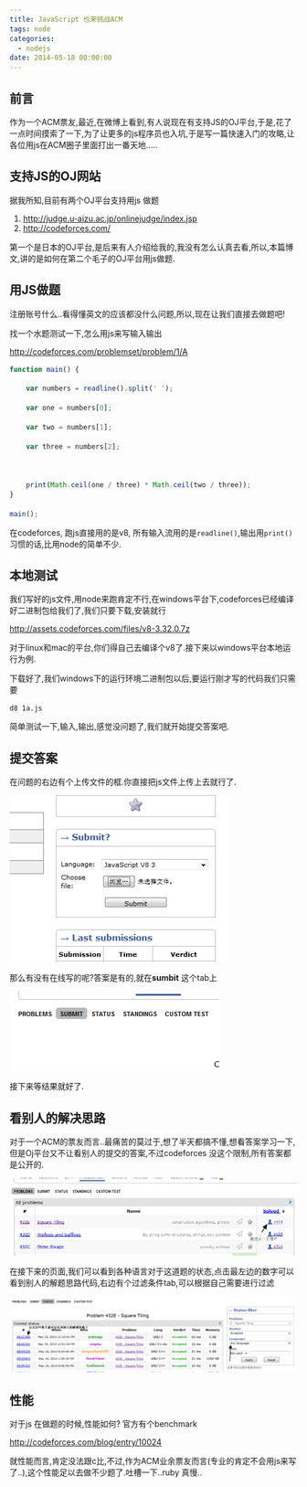 ```yaml
---
title: JavaScript 也来挑战ACM
tags: node
categories:
  - nodejs
date: 2014-05-18 00:00:00
---
```


## 前言

作为一个ACM票友,最近,在微博上看到,有人说现在有支持JS的OJ平台,于是,花了一点时间摸索了一下,为了让更多的js程序员也入坑,于是写一篇快速入门的攻略,让各位用js在ACM圈子里面打出一番天地.....


<!--more-->

## 支持JS的OJ网站

据我所知,目前有两个OJ平台支持用js 做题

1. http://judge.u-aizu.ac.jp/onlinejudge/index.jsp
2. http://codeforces.com/

第一个是日本的OJ平台,是后来有人介绍给我的,我没有怎么认真去看,所以,本篇博文,讲的是如何在第二个毛子的OJ平台用js做题.

## 用JS做题

注册账号什么..看得懂英文的应该都没什么问题,所以,现在让我们直接去做题吧!

找一个水题测试一下,怎么用js来写输入输出

http://codeforces.com/problemset/problem/1/A


```js
function main() {

    var numbers = readline().split(' ');

    var one = numbers[0];

    var two = numbers[1];

    var three = numbers[2];



    print(Math.ceil(one / three) * Math.ceil(two / three));
}

main();
```

在codeforces, 跑js直接用的是v8, 所有输入流用的是`readline()`,输出用`print()` 习惯的话,比用node的简单不少.

## 本地测试

我们写好的js文件,用node来跑肯定不行,在windows平台下,codeforces已经编译好二进制包给我们了,我们只要下载,安装就行

http://assets.codeforces.com/files/v8-3.32.0.7z

对于linux和mac的平台,你们得自己去编译个v8了.接下来以windows平台本地运行为例.

下载好了,我们windows下的运行环境二进制包以后,要运行刚才写的代码我们只需要

```
d8 1a.js
```

简单测试一下,输入,输出,感觉没问题了,我们就开始提交答案吧.

## 提交答案

在问题的右边有个上传文件的框.你直接把js文件上传上去就行了.

![](codeforce_1.png)

那么有没有在线写的呢?答案是有的,就在**sumbit** 这个tab上

![](codeforce_2.png)

接下来等结果就好了.

## 看别人的解决思路

对于一个ACM的票友而言..最痛苦的莫过于,想了半天都搞不懂,想看答案学习一下,但是Oj平台又不让看别人的提交的答案,不过codeforces 没这个限制,所有答案都是公开的.

![](codeforce_3.png)

在接下来的页面,我们可以看到各种语言对于这道题的状态,点击最左边的数字可以看到别人的解题思路代码,右边有个过滤条件tab,可以根据自己需要进行过滤

![](codeforce_4.png)

## 性能

对于js 在做题的时候,性能如何? 官方有个benchmark

http://codeforces.com/blog/entry/10024

就性能而言,肯定没法跟c比,不过,作为ACM业余票友而言(专业的肯定不会用js来写了..),这个性能足以去做不少题了.吐槽一下..ruby 真慢..





